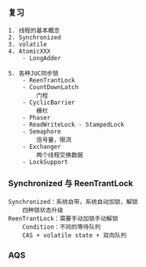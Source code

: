 ### 复习
    1. 线程的基本概念
    2. Synchronized
    3. volatile
    4. AtomicXXX
        - LongAdder
        
    5. 各种JUC同步锁
        - ReenTrantLock
        - CountDownLatch
            门栓
        - CyclicBarrier
            栅栏
        - Phaser
        - ReadWriteLock - StampedLock
        - Semaphore
            信号量，限流
        - Exchanger
            两个线程交换数据
        - LockSupport
            
### Synchronized 与 ReenTrantLock
    Synchronized：系统自带，系统自动加锁，解锁
        四种锁状态升级
    ReenTrantLock：需要手动加锁手动解锁
        Condition：不同的等待队列
        CAS + volatile state + 双向队列
        
### AQS